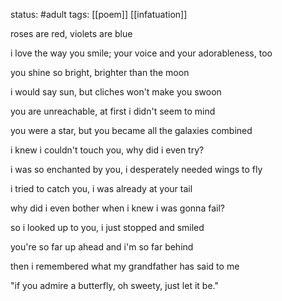 status: #adult 
tags: [[poem]] [[infatuation]]

roses are red, violets are blue

i love the way you smile; your voice and your adorableness, too

you shine so bright, brighter than the moon

i would say sun, but cliches won't make you swoon

you are unreachable, at first i didn't seem to mind

you were a star, but you became all the galaxies combined

i knew i couldn't touch you, why did i even try?

i was so enchanted by you, i desperately needed wings to fly

i tried to catch you, i was already at your tail

why did i even bother when i knew i was gonna fail?

so i looked up to you, i just stopped and smiled

you're so far up ahead and i'm so far behind

then i remembered what my grandfather has said to me

"if you admire a butterfly, oh sweety, just let it be."